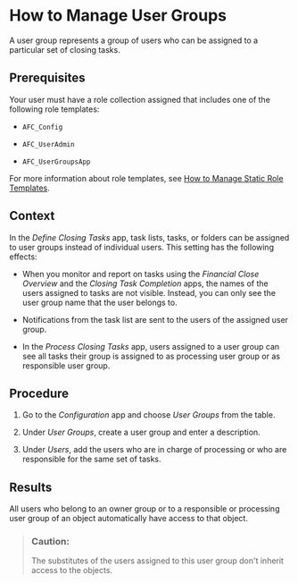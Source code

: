 <!-- loio6d5d6838660749c8956c568641cac333 -->

# How to Manage User Groups

A user group represents a group of users who can be assigned to a particular set of closing tasks.



<a name="loio6d5d6838660749c8956c568641cac333__prereq_q22_x4m_3kb"/>

## Prerequisites

Your user must have a role collection assigned that includes one of the following role templates:

-   `AFC_Config`

-   `AFC_UserAdmin`

-   `AFC_UserGroupsApp`


For more information about role templates, see [How to Manage Static Role Templates](How_to_Manage_Static_Role_Templates_0cca34d.md).



## Context

In the *Define Closing Tasks* app, task lists, tasks, or folders can be assigned to user groups instead of individual users. This setting has the following effects:

-   When you monitor and report on tasks using the *Financial Close Overview* and the *Closing Task Completion* apps, the names of the users assigned to tasks are not visible. Instead, you can only see the user group name that the user belongs to.

-   Notifications from the task list are sent to the users of the assigned user group.

-   In the *Process Closing Tasks* app, users assigned to a user group can see all tasks their group is assigned to as processing user group or as responsible user group.




## Procedure

1.  Go to the *Configuration* app and choose *User Groups* from the table.

2.  Under *User Groups*, create a user group and enter a description.

3.  Under *Users*, add the users who are in charge of processing or who are responsible for the same set of tasks.




<a name="loio6d5d6838660749c8956c568641cac333__result_dvs_xqt_3mb"/>

## Results

All users who belong to an owner group or to a responsible or processing user group of an object automatically have access to that object.

> ### Caution:  
> The substitutes of the users assigned to this user group don't inherit access to the objects.

